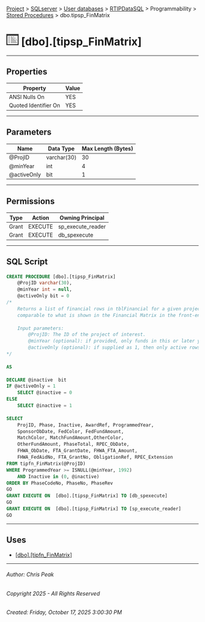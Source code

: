 #### 

[Project](../../../../../index.md) > [SQLserver](../../../../index.md) > [User databases](../../../index.md) > [RTIPDataSQL](../../index.md) > Programmability > [Stored Procedures](Stored_Procedures.md) > dbo.tipsp_FinMatrix

# ![Stored Procedures](../../../../../Images/StoredProcedure32.png) [dbo].[tipsp_FinMatrix]

---

## <a name="#properties"></a>Properties

| Property | Value |
|---|---|
| ANSI Nulls On | YES |
| Quoted Identifier On | YES |


---

## <a name="#parameters"></a>Parameters

| Name | Data Type | Max Length (Bytes) |
|---|---|---|
| @ProjID | varchar(30) | 30 |
| @minYear | int | 4 |
| @activeOnly | bit | 1 |


---

## <a name="#permissions"></a>Permissions

| Type | Action | Owning Principal |
|---|---|---|
| Grant | EXECUTE | sp_execute_reader |
| Grant | EXECUTE | db_spexecute |


---

## <a name="#sqlscript"></a>SQL Script

```sql
CREATE PROCEDURE [dbo].[tipsp_FinMatrix]
    @ProjID varchar(30),
    @minYear int = null, 
    @activeOnly bit = 0
/*
    Returns a list of financial rows in tblFinancial for a given project,
    comparable to what is shown in the Financial Matrix in the front-end interface.
    
    Input parameters:
        @ProjID: The ID of the project of interest.
        @minYear (optional): if provided, only funds in this or later years are returned.
        @activeOnly (optional): if supplied as 1, then only active rows are returned. 
*/    
    
AS 

DECLARE @inactive  bit
IF @activeOnly = 1
    SELECT @inactive = 0
ELSE
    SELECT @inactive = 1

SELECT 
    ProjID, Phase, Inactive, AwardRef, ProgrammedYear, 
    SponsorObDate, FedColor, FedFundAmount,
    MatchColor, MatchFundAmount,OtherColor, 
    OtherFundAmount, PhaseTotal, RPEC_ObDate, 
    FHWA_ObDate, FTA_GrantDate, FHWA_FTA_Amount, 
    FHWA_FedAidNo, FTA_GrantNo, ObligationRef, RPEC_Extension
FROM tipfn_FinMatrix(@ProjID)
WHERE ProgrammedYear >= ISNULL(@minYear, 1992)
    AND Inactive in (0, @inactive)
ORDER BY PhaseCodeNo, PhaseNo, PhaseRev
GO
GRANT EXECUTE ON  [dbo].[tipsp_FinMatrix] TO [db_spexecute]
GO
GRANT EXECUTE ON  [dbo].[tipsp_FinMatrix] TO [sp_execute_reader]
GO

```


---

## <a name="#uses"></a>Uses

* [[dbo].[tipfn_FinMatrix]](../Functions/Table-valued_Functions/dbo_tipfn_FinMatrix.md)


---

###### Author:  Chris Peak

###### Copyright 2025 - All Rights Reserved

###### Created: Friday, October 17, 2025 3:00:30 PM

